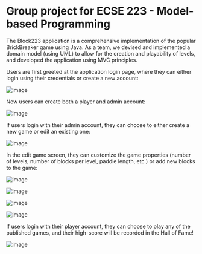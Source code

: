 # Group project for ECSE 223 - Model-based Programming

The Block223 application is a comprehensive implementation of the popular BrickBreaker game using Java. As a team, we devised and implemented a domain model (using UML) to allow for the creation and playability of levels, and developed the application using MVC principles.

Users are first greeted at the application login page, where they can either login using their credentials or create a new account:

![image](https://user-images.githubusercontent.com/43659916/78211525-38be0c80-747b-11ea-8d1d-a67c1d14da1e.png)

New users can create both a player and admin account:

![image](https://user-images.githubusercontent.com/43659916/78211652-94889580-747b-11ea-8d4d-0cf1c6393d63.png)

If users login with their admin account, they can choose to either create a new game or edit an existing one:

![image](https://user-images.githubusercontent.com/43659916/78211794-02cd5800-747c-11ea-9e15-14dfa5d5c939.png)

In the edit game screen, they can customize the game properties (number of levels, number of blocks per level, paddle length, etc.) or add new blocks to the game:

![image](https://user-images.githubusercontent.com/43659916/78211777-f648ff80-747b-11ea-9b15-0b1c554587f7.png)

![image](https://user-images.githubusercontent.com/43659916/78211823-124ca100-747c-11ea-8ca1-fa6ebcaecb24.png)

![image](https://user-images.githubusercontent.com/43659916/78211871-314b3300-747c-11ea-86eb-18802ef41446.png)

![image](https://user-images.githubusercontent.com/43659916/78211880-3e682200-747c-11ea-8029-08760b42cad2.png)

If users login with their player account, they can choose to play any of the published games, and their high-score will be recorded in the Hall of Fame!

![image](https://user-images.githubusercontent.com/43659916/78212292-470d2800-747d-11ea-9308-1055a51b725e.png)
